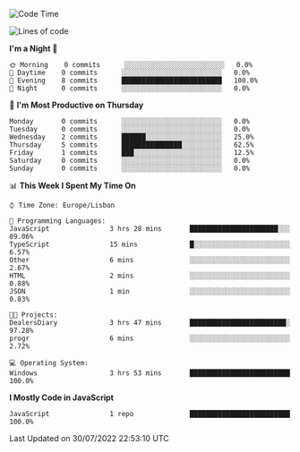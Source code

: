 <!--START_SECTION:waka-->
![Code Time](http://img.shields.io/badge/Code%20Time-4%20hrs%2036%20mins-blue)

![Lines of code](https://img.shields.io/badge/From%20Hello%20World%20I%27ve%20Written-30%20Thousand%20lines%20of%20code-blue)

**I'm a Night 🦉** 

```text
🌞 Morning    0 commits      ░░░░░░░░░░░░░░░░░░░░░░░░░   0.0% 
🌆 Daytime    0 commits      ░░░░░░░░░░░░░░░░░░░░░░░░░   0.0% 
🌃 Evening    8 commits      █████████████████████████   100.0% 
🌙 Night      0 commits      ░░░░░░░░░░░░░░░░░░░░░░░░░   0.0%

```
📅 **I'm Most Productive on Thursday** 

```text
Monday       0 commits      ░░░░░░░░░░░░░░░░░░░░░░░░░   0.0% 
Tuesday      0 commits      ░░░░░░░░░░░░░░░░░░░░░░░░░   0.0% 
Wednesday    2 commits      ██████░░░░░░░░░░░░░░░░░░░   25.0% 
Thursday     5 commits      ███████████████░░░░░░░░░░   62.5% 
Friday       1 commits      ███░░░░░░░░░░░░░░░░░░░░░░   12.5% 
Saturday     0 commits      ░░░░░░░░░░░░░░░░░░░░░░░░░   0.0% 
Sunday       0 commits      ░░░░░░░░░░░░░░░░░░░░░░░░░   0.0%

```


📊 **This Week I Spent My Time On** 

```text
⌚︎ Time Zone: Europe/Lisbon

💬 Programming Languages: 
JavaScript               3 hrs 28 mins       ██████████████████████░░░   89.06% 
TypeScript               15 mins             █░░░░░░░░░░░░░░░░░░░░░░░░   6.57% 
Other                    6 mins              ░░░░░░░░░░░░░░░░░░░░░░░░░   2.67% 
HTML                     2 mins              ░░░░░░░░░░░░░░░░░░░░░░░░░   0.88% 
JSON                     1 min               ░░░░░░░░░░░░░░░░░░░░░░░░░   0.83%

🐱‍💻 Projects: 
DealersDiary             3 hrs 47 mins       ████████████████████████░   97.28% 
progr                    6 mins              ░░░░░░░░░░░░░░░░░░░░░░░░░   2.72%

💻 Operating System: 
Windows                  3 hrs 53 mins       █████████████████████████   100.0%

```

**I Mostly Code in JavaScript** 

```text
JavaScript               1 repo              █████████████████████████   100.0%

```



 Last Updated on 30/07/2022 22:53:10 UTC
<!--END_SECTION:waka-->
